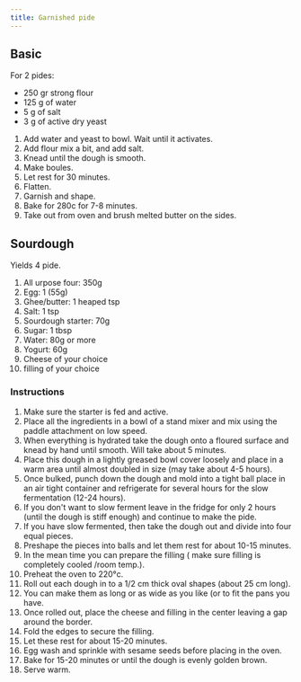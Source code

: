 ```yaml
---
title: Garnished pide
---
```


## Basic

For 2 pides:

- 250 gr strong flour
- 125 g of water
- 5 g of salt
- 3 g of active dry yeast

1. Add water and yeast to bowl. Wait until it activates.
1. Add flour mix a bit, and add salt.
1. Knead until the dough is smooth.
1. Make boules.
1. Let rest for 30 minutes.
1. Flatten.
1. Garnish and shape.
1. Bake for 280c for 7-8 minutes.
1. Take out from oven and brush melted butter on the sides.

## Sourdough

Yields 4 pide.

1. All urpose four: 350g
1. Egg: 1 (55g)
1. Ghee/butter: 1 heaped tsp
1. Salt: 1 tsp
1. Sourdough starter: 70g
1. Sugar: 1 tbsp
1. Water: 80g or more
1. Yogurt: 60g
1. Cheese of your choice
1. filling of your choice

### Instructions

1. Make sure the starter is fed and active.
1. Place all the ingredients in a bowl of a stand mixer and mix using the paddle attachment on low speed.
1. When everything is hydrated take the dough onto a floured surface and knead by hand until smooth. Will take about 5 minutes.
1. Place this dough in a lightly greased bowl cover loosely and place in a warm area until almost doubled in size (may take about 4-5 hours).
1. Once bulked, punch down the dough and mold into a tight ball place in an air tight container and refrigerate for several hours for the slow fermentation (12-24 hours).
1. If you don't want to slow ferment leave in the fridge for only 2 hours (until the dough is stiff enough) and continue to make the pide.
1. If you have slow fermented, then take the dough out and divide into four equal pieces.
1. Preshape the pieces into balls and let them rest for about 10-15 minutes.
1. In the mean time you can prepare the filling ( make sure filling is completely cooled /room temp.).
1. Preheat the oven to 220°c.
1. Roll out each dough in to a 1/2 cm thick oval shapes (about 25 cm long).
1. You can make them as long or as wide as you like (or to fit the pans you have.
1. Once rolled out, place the cheese and filling in the center leaving a gap around the border.
1. Fold the edges to secure the filling.
1. Let these rest for about 15-20 minutes.
1. Egg wash and sprinkle with sesame seeds before placing in the oven.
1. Bake for 15-20 minutes or until the dough is evenly golden brown.
1. Serve warm.
